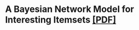 # A Bayesian Network Model for Interesting Itemsets [[PDF]](http://homepages.inf.ed.ac.uk/csutton/publications/pkdd2016-iim.pdf)
